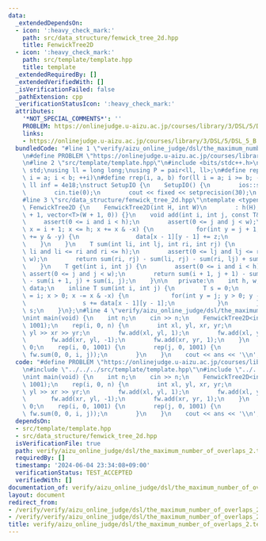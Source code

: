 ```yaml
---
data:
  _extendedDependsOn:
  - icon: ':heavy_check_mark:'
    path: src/data_structure/fenwick_tree_2d.hpp
    title: FenwickTree2D
  - icon: ':heavy_check_mark:'
    path: src/template/template.hpp
    title: template
  _extendedRequiredBy: []
  _extendedVerifiedWith: []
  _isVerificationFailed: false
  _pathExtension: cpp
  _verificationStatusIcon: ':heavy_check_mark:'
  attributes:
    '*NOT_SPECIAL_COMMENTS*': ''
    PROBLEM: https://onlinejudge.u-aizu.ac.jp/courses/library/3/DSL/5/DSL_5_B
    links:
    - https://onlinejudge.u-aizu.ac.jp/courses/library/3/DSL/5/DSL_5_B
  bundledCode: "#line 1 \"verify/aizu_online_judge/dsl/the_maximum_number_of_overlaps_2.test.cpp\"\
    \n#define PROBLEM \"https://onlinejudge.u-aizu.ac.jp/courses/library/3/DSL/5/DSL_5_B\"\
    \n#line 2 \"src/template/template.hpp\"\n#include <bits/stdc++.h>\nusing namespace\
    \ std;\nusing ll = long long;\nusing P = pair<ll, ll>;\n#define rep(i, a, b) for(ll\
    \ i = a; i < b; ++i)\n#define rrep(i, a, b) for(ll i = a; i >= b; --i)\nconstexpr\
    \ ll inf = 4e18;\nstruct SetupIO {\n    SetupIO() {\n        ios::sync_with_stdio(0);\n\
    \        cin.tie(0);\n        cout << fixed << setprecision(30);\n    }\n} setup_io;\n\
    #line 3 \"src/data_structure/fenwick_tree_2d.hpp\"\ntemplate <typename T>\nstruct\
    \ FenwickTree2D {\n    FenwickTree2D(int H, int W)\n        : h(H), w(W), data(H\
    \ + 1, vector<T>(W + 1, 0)) {}\n    void add(int i, int j, const T& z) {\n   \
    \     assert(0 <= i and i < h);\n        assert(0 <= j and j < w);\n        for(int\
    \ x = i + 1; x <= h; x += x & -x) {\n            for(int y = j + 1; y <= w; y\
    \ += y & -y) {\n                data[x - 1][y - 1] += z;\n            }\n    \
    \    }\n    }\n    T sum(int li, int lj, int ri, int rj) {\n        assert(0 <=\
    \ li and li <= ri and ri <= h);\n        assert(0 <= lj and lj <= rj and rj <=\
    \ w);\n        return sum(ri, rj) - sum(li, rj) - sum(ri, lj) + sum(li, lj);\n\
    \    }\n    T get(int i, int j) {\n        assert(0 <= i and i < h);\n       \
    \ assert(0 <= j and j < w);\n        return sum(i + 1, j + 1) - sum(i, j + 1)\
    \ - sum(i + 1, j) + sum(i, j);\n    }\n\n   private:\n    int h, w;\n    vector<vector<T>>\
    \ data;\n    inline T sum(int i, int j) {\n        T s = 0;\n        for(int x\
    \ = i; x > 0; x -= x & -x) {\n            for(int y = j; y > 0; y -= y & -y) {\n\
    \                s += data[x - 1][y - 1];\n            }\n        }\n        return\
    \ s;\n    }\n};\n#line 4 \"verify/aizu_online_judge/dsl/the_maximum_number_of_overlaps_2.test.cpp\"\
    \nint main(void) {\n    int n;\n    cin >> n;\n    FenwickTree2D<int> fw(1001,\
    \ 1001);\n    rep(i, 0, n) {\n        int xl, yl, xr, yr;\n        cin >> xl >>\
    \ yl >> xr >> yr;\n        fw.add(xl, yl, 1);\n        fw.add(xl, yr, -1);\n \
    \       fw.add(xr, yl, -1);\n        fw.add(xr, yr, 1);\n    }\n    int ans =\
    \ 0;\n    rep(i, 0, 1001) {\n        rep(j, 0, 1001) {\n            ans = max(ans,\
    \ fw.sum(0, 0, i, j));\n        }\n    }\n    cout << ans << '\\n';\n}\n"
  code: "#define PROBLEM \"https://onlinejudge.u-aizu.ac.jp/courses/library/3/DSL/5/DSL_5_B\"\
    \n#include \"../../../src/template/template.hpp\"\n#include \"../../../src/data_structure/fenwick_tree_2d.hpp\"\
    \nint main(void) {\n    int n;\n    cin >> n;\n    FenwickTree2D<int> fw(1001,\
    \ 1001);\n    rep(i, 0, n) {\n        int xl, yl, xr, yr;\n        cin >> xl >>\
    \ yl >> xr >> yr;\n        fw.add(xl, yl, 1);\n        fw.add(xl, yr, -1);\n \
    \       fw.add(xr, yl, -1);\n        fw.add(xr, yr, 1);\n    }\n    int ans =\
    \ 0;\n    rep(i, 0, 1001) {\n        rep(j, 0, 1001) {\n            ans = max(ans,\
    \ fw.sum(0, 0, i, j));\n        }\n    }\n    cout << ans << '\\n';\n}"
  dependsOn:
  - src/template/template.hpp
  - src/data_structure/fenwick_tree_2d.hpp
  isVerificationFile: true
  path: verify/aizu_online_judge/dsl/the_maximum_number_of_overlaps_2.test.cpp
  requiredBy: []
  timestamp: '2024-06-04 23:34:08+09:00'
  verificationStatus: TEST_ACCEPTED
  verifiedWith: []
documentation_of: verify/aizu_online_judge/dsl/the_maximum_number_of_overlaps_2.test.cpp
layout: document
redirect_from:
- /verify/verify/aizu_online_judge/dsl/the_maximum_number_of_overlaps_2.test.cpp
- /verify/verify/aizu_online_judge/dsl/the_maximum_number_of_overlaps_2.test.cpp.html
title: verify/aizu_online_judge/dsl/the_maximum_number_of_overlaps_2.test.cpp
---
```

